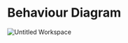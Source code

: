 # Behaviour Diagram

![Untitled Workspace](https://github.com/JayeshPatil47/MiniProject_template/blob/f65b46aa74acf62b1cc32f87068bea7b9abe8ba9/MiniProject_C/2_Architecture/Employment-Management-System-Architecture.png)
